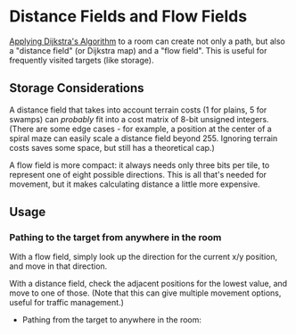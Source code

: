 # Distance Fields and Flow Fields

[Applying Dijkstra's Algorithm](https://theory.stanford.edu/~amitp/GameProgramming/Variations.html#flow-fields) to a room can create not only a path, but also a "distance field" (or Dijkstra map) and a "flow field". This is useful for frequently visited targets (like storage).

## Storage Considerations

A distance field that takes into account terrain costs (1 for plains, 5 for swamps) can *probably* fit into a cost matrix of 8-bit unsigned integers. (There are some edge cases - for example, a position at the center of a spiral maze can easily scale a distance field beyond 255. Ignoring terrain costs saves some space, but still has a theoretical cap.)

A flow field is more compact: it always needs only three bits per tile, to represent one of eight possible directions. This is all that's needed for movement, but it makes calculating distance a little more expensive.

## Usage

### Pathing to the target from anywhere in the room

With a flow field, simply look up the direction for the current x/y position, and move in that direction.

With a distance field, check the adjacent positions for the lowest value, and move to one of those. (Note that this can give multiple movement options, useful for traffic management.)

- Pathing from the target to anywhere in the room: 
